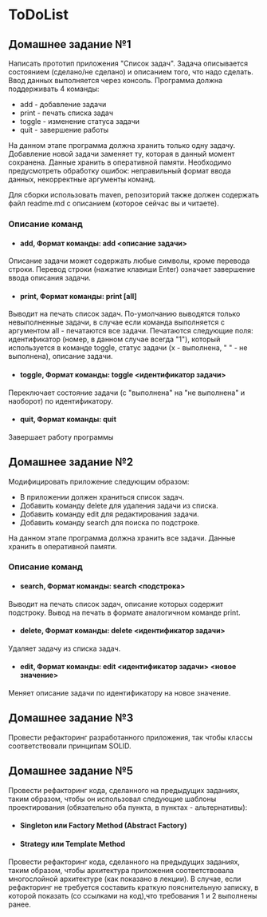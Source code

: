 # ToDoList

## Домашнее задание №1
Написать прототип приложения "Список задач". Задача описывается состоянием (сделано/не сделано) и описанием того, что надо сделать.
Ввод данных выполняется через консоль. Программа должна поддерживать 4 команды:
- add - добавление задачи
- print - печать списка задач
- toggle - изменение статуса задачи
- quit - завершение работы

На данном этапе программа должна хранить только одну задачу. Добавление новой задачи заменяет ту, которая в данный момент сохранена.
Данные хранить в оперативной памяти. Необходимо предусмотреть обработку ошибок: неправильный формат ввода данных, некорректные аргументы команд.

Для сборки использовать maven, репозиторий также должен содержать файл readme.md с описанием (которое сейчас вы и читаете).

### Описание команд

- #### add, Формат команды: add <описание задачи>

Описание задачи может содержать любые символы, кроме перевода строки.
Перевод строки (нажатие клавиши Enter) означает завершение ввода описания задачи.

- #### print, Формат команды: print [all]

Выводит на печать список задач.
По-умолчанию выводятся только невыполненные задачи, в случае если команда выполняется с аргументом all - печатаются все задачи.
Печатаются следующие поля: идентификатор (номер, в данном случае всегда "1"), который используется в команде toggle,
статус задачи (x - выполнена, " " - не выполнена), описание задачи.

- #### toggle, Формат команды: toggle <идентификатор задачи>

Переключает состояние задачи (с "выполнена" на "не выполнена" и наоборот) по идентификатору.

- #### quit, Формат команды: quit

Завершает работу программы

## Домашнее задание №2
Модифицировать приложение следующим образом:

- В приложении должен храниться список задач.
- Добавить команду delete для удаления задачи из списка.
- Добавить команду edit для редактирования задачи.
- Добавить команду search для поиска по подстроке.

На данном этапе программа должна хранить все задачи. Данные хранить в оперативной памяти.

### Описание команд

- #### search, Формат команды: search <подстрока>

Выводит на печать список задач, описание которых содержит подстроку.
Вывод на печать в формате аналогичном команде print.

- #### delete, Формат команды: delete <идентификатор задачи>

Удаляет задачу из списка задач.

- #### edit, Формат команды: edit <идентификатор задачи> <новое значение>

Меняет описание задачи по идентификатору на новое значение.

## Домашнее задание №3
Провести рефакторинг разработанного приложения, так чтобы классы соответствовали принципам SOLID.

## Домашнее задание №5
Провести рефакторинг кода, сделанного на предыдущих заданиях, таким образом, чтобы он использовал следующие шаблоны
проектирования (обязательно оба пункта, в пунктах - альтернативы):
- #### Singleton или Factory Method (Abstract Factory)
- #### Strategy или Template Method
Провести рефакторинг кода, сделанного на предыдущих заданиях, таким образом, чтобы архитектура приложения соответствовала многослойной архитектуре (как показано в лекции).
В случае, если рефакторинг не требуется составить краткую пояснительную записку, в которой показать (со ссылками на код),что требования 1 и 2 выполнены ранее.